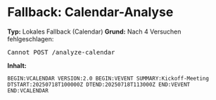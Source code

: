 # Fallback: Calendar-Analyse

**Typ:** Lokales Fallback (Calendar)
**Grund:** Nach 4 Versuchen fehlgeschlagen: <!DOCTYPE html>
<html lang="en">
<head>
<meta charset="utf-8">
<title>Error</title>
</head>
<body>
<pre>Cannot POST /analyze-calendar</pre>
</body>
</html>

**Inhalt:**
```
BEGIN:VCALENDAR VERSION:2.0 BEGIN:VEVENT SUMMARY:Kickoff-Meeting DTSTART:20250718T100000Z DTEND:20250718T113000Z END:VEVENT END:VCALENDAR
```